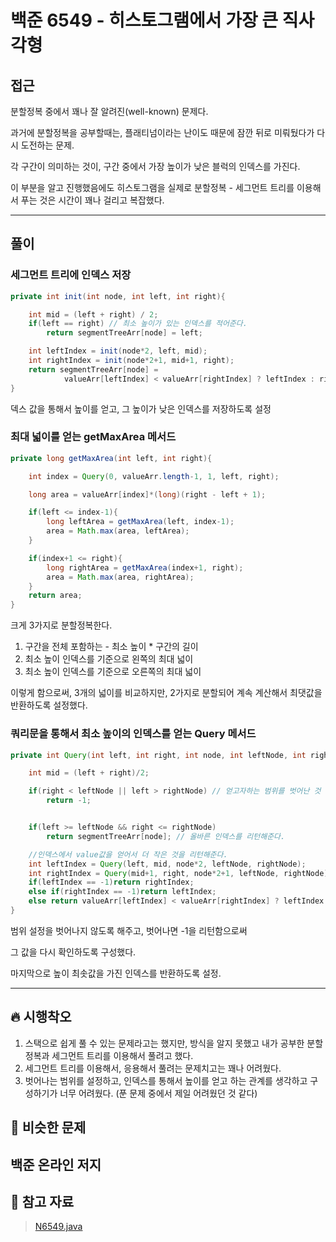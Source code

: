 # 백준 6549 - 히스토그램에서 가장 큰 직사각형

## 접근

분할정복 중에서 꽤나 잘 알려진(well-known) 문제다.

과거에 분할정복을 공부할때는, 플래티넘이라는 난이도 때문에 잠깐 뒤로 미뤄뒀다가 다시 도전하는 문제.

각 구간이 의미하는 것이, 구간 중에서 가장 높이가 낮은 블럭의 인덱스를 가진다.

이 부분을 알고 진행했음에도 히스토그램을 실제로 분할정복 - 세그먼트 트리를 이용해서 푸는 것은 시간이 꽤나 걸리고 복잡했다.



---
## 풀이

### 세그먼트 트리에 인덱스 저장

```java
private int init(int node, int left, int right){

    int mid = (left + right) / 2;
    if(left == right) // 최소 높이가 있는 인덱스를 적어준다.
        return segmentTreeArr[node] = left;

    int leftIndex = init(node*2, left, mid);
    int rightIndex = init(node*2+1, mid+1, right);
    return segmentTreeArr[node] =
            valueArr[leftIndex] < valueArr[rightIndex] ? leftIndex : rightIndex;
}
```
덱스 값을 통해서 높이를 얻고, 그 높이가 낮은 인덱스를 저장하도록 설정

### 최대 넓이를 얻는 getMaxArea 메서드

```java
private long getMaxArea(int left, int right){

    int index = Query(0, valueArr.length-1, 1, left, right);

    long area = valueArr[index]*(long)(right - left + 1);

    if(left <= index-1){
        long leftArea = getMaxArea(left, index-1);
        area = Math.max(area, leftArea);
    }

    if(index+1 <= right){
        long rightArea = getMaxArea(index+1, right);
        area = Math.max(area, rightArea);
    }
    return area;
}
```

크게 3가지로 분할정복한다. 

1. 구간을 전체 포함하는 - 최소 높이 * 구간의 길이
2. 최소 높이 인덱스를 기준으로 왼쪽의 최대 넓이
3. 최소 높이 인덱스를 기준으로 오른쪽의 최대 넓이

이렇게 함으로써, 3개의 넓이를 비교하지만, 2가지로 분할되어 계속 계산해서 최댓값을 반환하도록 설정했다.

### 쿼리문을 통해서 최소 높이의 인덱스를 얻는 Query 메서드

```java
private int Query(int left, int right, int node, int leftNode, int rightNode){ // left, right 를 기준으로 최솟값을 같는 인덱스를 리턴해주는 기능

    int mid = (left + right)/2;

    if(right < leftNode || left > rightNode) // 얻고자하는 범위를 벗어난 것
        return -1;


    if(left >= leftNode && right <= rightNode)
        return segmentTreeArr[node]; // 올바른 인덱스를 리턴해준다.

    //인덱스에서 value값을 얻어서 더 작은 것을 리턴해준다.
    int leftIndex = Query(left, mid, node*2, leftNode, rightNode);
    int rightIndex = Query(mid+1, right, node*2+1, leftNode, rightNode);
    if(leftIndex == -1)return rightIndex;
    else if(rightIndex == -1)return leftIndex;
    else return valueArr[leftIndex] < valueArr[rightIndex] ? leftIndex : rightIndex;
}
```
범위 설정을 벗어나지 않도록 해주고, 벗어나면 -1을 리턴함으로써

그 값을 다시 확인하도록 구성했다.

마지막으로 높이 최솟값을 가진 인덱스를 반환하도록 설정.

--- 
## 🔥 시행착오

1. 스택으로 쉽게 풀 수 있는 문제라고는 했지만, 방식을 알지 못했고 내가 공부한 분할정복과 세그먼트 트리를 이용해서 풀려고 했다.
2. 세그먼트 트리를 이용해서, 응용해서 풀려는 문제치고는 꽤나 어려웠다. 
3. 벗어나는 범위를 설정하고, 인덱스를 통해서 높이를 얻고 하는 관계를 생각하고 구성하기가 너무 어려웠다. (푼 문제 중에서 제일 어려웠던 것 같다)

## 🤭 비슷한 문제

백준 온라인 저지
- 


## 💌 참고 자료

> [N6549.java](https://github.com/Rurril/Problem-Solving/blob/Test/Problem-Solving/PS/DivideAndConquer/N6549.java) 
